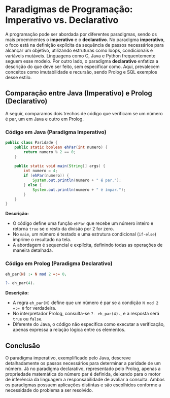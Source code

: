 # Paradigmas de Programação: Imperativo vs. Declarativo

A programação pode ser abordada por diferentes paradigmas, sendo os mais proeminentes o **imperativo** e o **declarativo**. No paradigma **imperativo**, o foco está na definição explícita da sequência de passos necessários para alcançar um objetivo, utilizando estruturas como loops, condicionais e variáveis mutáveis. Linguagens como C, Java e Python frequentemente seguem esse modelo. Por outro lado, o paradigma **declarativo** enfatiza a descrição do que deve ser feito, sem especificar como. Aqui, prevalecem conceitos como imutabilidade e recursão, sendo Prolog e SQL exemplos desse estilo.

## Comparação entre Java (Imperativo) e Prolog (Declarativo)

A seguir, comparamos dois trechos de código que verificam se um número é par, um em Java e outro em Prolog.

### Código em Java (Paradigma Imperativo)
```java
public class Paridade {
    public static boolean ehPar(int numero) {
        return numero % 2 == 0;
    }
    
    public static void main(String[] args) {
        int numero = 4;
        if (ehPar(numero)) {
            System.out.println(numero + " é par.");
        } else {
            System.out.println(numero + " é ímpar.");
        }
    }
}
```
**Descrição:**
- O código define uma função `ehPar` que recebe um número inteiro e retorna `true` se o resto da divisão por 2 for zero.
- No `main`, um número é testado e uma estrutura condicional (`if-else`) imprime o resultado na tela.
- A abordagem é sequencial e explícita, definindo todas as operações de maneira detalhada.

### Código em Prolog (Paradigma Declarativo)
```prolog
eh_par(N) :- N mod 2 =:= 0.

?- eh_par(4).
```
**Descrição:**
- A regra `eh_par(N)` define que um número é par se a condição `N mod 2 =:= 0` for verdadeira.
- No interpretador Prolog, consulta-se `?- eh_par(4).`, e a resposta será `true` ou `false`.
- Diferente do Java, o código não especifica como executar a verificação, apenas expressa a relação lógica entre os elementos.

## Conclusão
O paradigma imperativo, exemplificado pelo Java, descreve detalhadamente os passos necessários para determinar a paridade de um número. Já no paradigma declarativo, representado pelo Prolog, apenas a propriedade matemática do número par é definida, deixando para o motor de inferência da linguagem a responsabilidade de avaliar a consulta. Ambos os paradigmas possuem aplicações distintas e são escolhidos conforme a necessidade do problema a ser resolvido.
